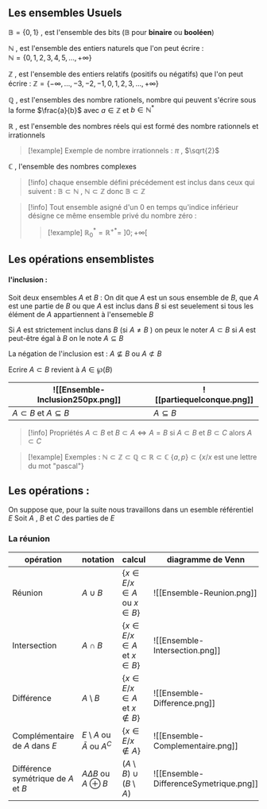 ## Les ensembles Usuels 

$\mathbb{B} = \{0, 1\}$ , est l'ensemble des bits ($\mathbb{B}$ pour __binaire__ ou __booléen__)

$\mathbb{N}$ , est l'ensemble des entiers naturels que l'on peut écrire :  
$\mathbb{N} = \{0, 1, 2, 3,  4, 5, \dots, +\infty\}$

$\mathbb{Z}$ , est l'ensemble des entiers relatifs (positifs ou négatifs) que l'on peut écrire : $\mathbb{Z} = \{-\infty, \dots, -3, -2, -1, 0, 1, 2, 3, \dots, +\infty\}$ 

$\mathbb{Q}$ , est l'ensembles des nombre rationels, nombre qui peuvent s'écrire sous la forme 
$\frac{a}{b}$ avec $a \in \mathbb{Z}$ et $b \in \mathbb{N}^*$ 

$\mathbb{R}$ , est l'ensemble des nombres réels qui est formé des nombre rationnels et irrationnels
>[!example] Exemple de nombre irrationnels : $\pi$ , $\sqrt{2}$

$\mathbb{C}$ , l'ensemble des nombres complexes

>[!info]  chaque ensemble défini précédement est inclus dans ceux qui suivent : $\mathbb{B} \subset \mathbb{N}$ ,  $\mathbb{N} \subset \mathbb{Z}$ donc $\mathbb{B} \subset \mathbb{Z}$

>[!info] Tout ensemble asigné d'un $0$ en temps qu'indice inférieur désigne ce même ensemble privé du nombre zéro :
>>[!example] $\mathbb{R}^*_0 = \mathbb{R}^{+*} =\ ]0; +\infty[$

## Les opérations ensemblistes

#### l'inclusion :

Soit deux ensembles $A$ et $B$ :
On dit que $A$ est un sous ensemble de $B$, que $A$ est une partie de $B$ ou que $A$ est inclus dans $B$ si est seuelement si tous les élément de $A$ appartiennent à l'ensemeble $B$

Si $A$ est strictement inclus dans $B$ (si $A \neq B$ ) on peux le noter $A \subset B$
si $A$ est peut-être égal à $B$ on le note $A \subseteq B$ 

La négation de l'inclusion est : $A \nsubseteq B$ ou $A ⊄ B$

Ecrire $A \subset B$ revient à $A \in \wp(B)$

| ![[Ensemble-Inclusion250px.png]] | ![[partiequelconque.png]] |
| -------------------------------- | ------------------------- |
| $A\subset B$ et $A \subseteq B$  | $A \subseteq B$           |

>[!info] Propriétés
>$A \subset B \text{ et } B \subset A \iff A=B$
> si $A \subset B \text{ et } B \subset C \text{ alors } A \subset C$

>[!example] Exemples :
>$\mathbb{N} \subset \mathbb{Z} \subset \mathbb{Q} \subset \mathbb{R} \subset \mathbb{C}$
>$\{a, p\} \subset \{x / x \text{ est une lettre du mot "pascal"} \}$

## Les opérations :

On suppose que, pour la suite nous travaillons dans un esemble référentiel $E$
Soit $A$ , $B$ et $C$ des parties de $E$

### La réunion

| opération                           | notation                             | calcul                                          | diagramme de Venn              |
| ----------------------------------- | ------------------------------------ | ----------------------------------------------- | ------------------------------ |
| Réunion                             | $A \cup B$                           | $\{x \in E / x \in A \text{ ou } x \in B\}$     | ![[Ensemble-Reunion.png]]      |
| Intersection                        | $A \cap B$                           | $\{x \in E / x \in A \text{ et } x \in B \}$    | ![[Ensemble-Intersection.png]] |
| Différence                          | $A \setminus B$                      | $\{x \in E / x \in A \text{ et } x \notin B \}$ | ![[Ensemble-Difference.png]]   |
| Complémentaire de $A$ dans $E$      | $E \setminus A$ ou $\bar A$ ou $A^C$ | $\{x \in E / x \notin A\}$                      | ![[Ensemble-Complementaire.png]]                               |
| Différence symétrique de $A$ et $B$ | $A \Delta B$ ou $A \oplus B$         | $(A \setminus B) \cup (B \setminus A)$          |![[Ensemble-DifferenceSymetrique.png]]                                |
